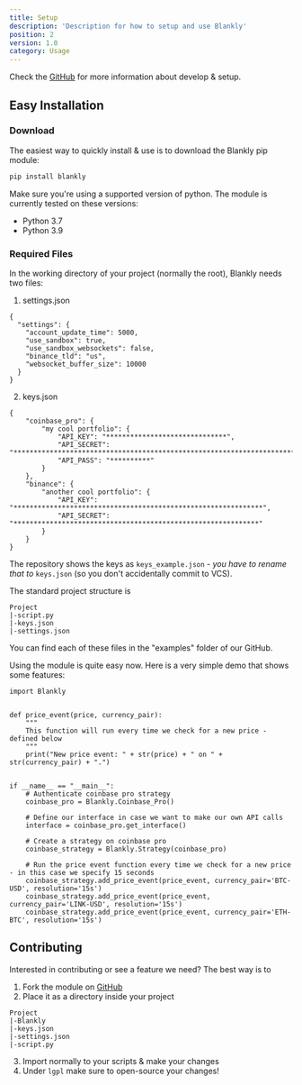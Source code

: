 ```yaml
---
title: Setup
description: 'Description for how to setup and use Blankly'
position: 2
version: 1.0
category: Usage
---
```


Check the [GitHub](https://github.com/Blankly-Finance/Blankly) for more information about develop & setup.

## Easy Installation

### Download

The easiest way to quickly install & use is to download the Blankly pip module:

```bash
pip install blankly
```

Make sure you're using a supported version of python. The module is currently tested on these versions:
- Python 3.7
- Python 3.9

### Required Files

In the working directory of your project (normally the root), Blankly needs two files:
1. settings.json
```json[settings.json]
{
  "settings": {
    "account_update_time": 5000,
    "use_sandbox": true,
    "use_sandbox_websockets": false,
    "binance_tld": "us",
    "websocket_buffer_size": 10000
  }
}
```
2. keys.json
```json[Keys.json]
{
    "coinbase_pro": {
        "my cool portfolio": {
            "API_KEY": "******************************",
            "API_SECRET": "**************************************************************************************",
            "API_PASS": "**********"
        }
    },
    "binance": {
        "another cool portfolio": {
            "API_KEY": "**************************************************************",
            "API_SECRET": "*************************************************************"
        }
    }
}
```

The repository shows the keys as `keys_example.json` - *you have to rename that to* `keys.json` (so you don't accidentally commit to VCS).

The standard project structure is
```
Project
|-script.py
|-keys.json
|-settings.json
```
You can find each of these files in the "examples" folder of our GitHub.

Using the module is quite easy now. Here is a very simple demo that shows some features:

```python[script.py]
import Blankly


def price_event(price, currency_pair):
    """
    This function will run every time we check for a new price - defined below
    """
    print("New price event: " + str(price) + " on " + str(currency_pair) + ".")


if __name__ == "__main__":
    # Authenticate coinbase pro strategy
    coinbase_pro = Blankly.Coinbase_Pro()

    # Define our interface in case we want to make our own API calls
    interface = coinbase_pro.get_interface()

    # Create a strategy on coinbase pro
    coinbase_strategy = Blankly.Strategy(coinbase_pro)

    # Run the price event function every time we check for a new price - in this case we specify 15 seconds
    coinbase_strategy.add_price_event(price_event, currency_pair='BTC-USD', resolution='15s')
    coinbase_strategy.add_price_event(price_event, currency_pair='LINK-USD', resolution='15s')
    coinbase_strategy.add_price_event(price_event, currency_pair='ETH-BTC', resolution='15s')

```

## Contributing

Interested in contributing or see a feature we need? The best way is to 
1. Fork the module on [GitHub](https://github.com/Blankly-Finance/Blankly)
2. Place it as a directory inside your project
```
Project
|-Blankly
|-keys.json
|-settings.json
|-script.py
```
3. Import normally to your scripts & make your changes
4. Under `lgpl` make sure to open-source your changes!
